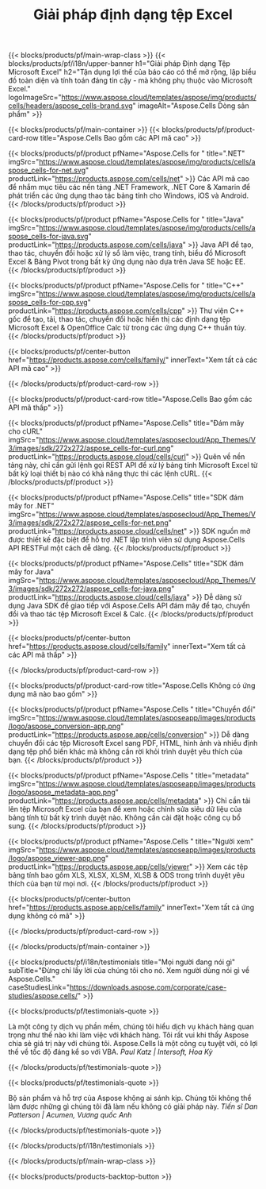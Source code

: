 ﻿---
title: Giải pháp định dạng tệp Excel
weight: 7730
url: /vi/
description: Tạo ứng dụng thao tác tệp Excel bằng API Mã cao hoặc Mã thấp hoặc Ứng dụng không mã để xem kiểm tra so sánh hoặc chuyển đổi tệp Excel.
---
{{< blocks/products/pf/main-wrap-class >}}
{{< blocks/products/pf/i18n/upper-banner h1="Giải pháp Định dạng Tệp Microsoft Excel" h2="Tận dụng lợi thế của báo cáo có thể mở rộng, lập biểu đồ toàn diện và tính toán đáng tin cậy - mà không phụ thuộc vào Microsoft Excel." logoImageSrc="https://www.aspose.cloud/templates/aspose/img/products/cells/headers/aspose_cells-brand.svg" imageAlt="Aspose.Cells Dòng sản phẩm" >}}

{{< blocks/products/pf/main-container >}}
{{< blocks/products/pf/product-card-row title="Aspose.Cells Bao gồm các API mã cao" >}}

{{< blocks/products/pf/product pfName="Aspose.Cells for " title=".NET" imgSrc="https://www.aspose.cloud/templates/aspose/img/products/cells/aspose_cells-for-net.svg" productLink="https://products.aspose.com/cells/net" >}}
Các API mã cao để nhắm mục tiêu các nền tảng .NET Framework, .NET Core & Xamarin để phát triển các ứng dụng thao tác bảng tính cho Windows, iOS và Android.
{{< /blocks/products/pf/product >}}

{{< blocks/products/pf/product pfName="Aspose.Cells for " title="Java" imgSrc="https://www.aspose.cloud/templates/aspose/img/products/cells/aspose_cells-for-java.svg" productLink="https://products.aspose.com/cells/java" >}}
Java API để tạo, thao tác, chuyển đổi hoặc xử lý sổ làm việc, trang tính, biểu đồ Microsoft Excel & Bảng Pivot trong bất kỳ ứng dụng nào dựa trên Java SE hoặc EE.
{{< /blocks/products/pf/product >}}

{{< blocks/products/pf/product pfName="Aspose.Cells for " title="C++" imgSrc="https://www.aspose.cloud/templates/aspose/img/products/cells/aspose_cells-for-cpp.svg" productLink="https://products.aspose.com/cells/cpp" >}}
Thư viện C++ gốc để tạo, tải, thao tác, chuyển đổi hoặc hiển thị các định dạng tệp Microsoft Excel & OpenOffice Calc từ trong các ứng dụng C++ thuần túy.
{{< /blocks/products/pf/product >}}

{{< blocks/products/pf/center-button href="https://products.aspose.com/cells/family/" innerText="Xem tất cả các API mã cao" >}}

{{< /blocks/products/pf/product-card-row >}}

{{< blocks/products/pf/product-card-row title="Aspose.Cells Bao gồm các API mã thấp" >}}

{{< blocks/products/pf/product pfName="Aspose.Cells" title="Đám mây cho cURL" imgSrc="https://www.aspose.cloud/templates/asposecloud/App_Themes/V3/images/sdk/272x272/aspose_cells-for-curl.png" productLink="https://products.aspose.cloud/cells/curl" >}}
Quên về nền tảng này, chỉ cần gửi lệnh gọi REST API để xử lý bảng tính Microsoft Excel từ bất kỳ loại thiết bị nào có khả năng thực thi các lệnh cURL.
{{< /blocks/products/pf/product >}}

{{< blocks/products/pf/product pfName="Aspose.Cells" title="SDK đám mây for .NET" imgSrc="https://www.aspose.cloud/templates/asposecloud/App_Themes/V3/images/sdk/272x272/aspose_cells-for-net.png" productLink="https://products.aspose.cloud/cells/net" >}}
SDK nguồn mở được thiết kế đặc biệt để hỗ trợ .NET lập trình viên sử dụng Aspose.Cells API RESTFul một cách dễ dàng.
{{< /blocks/products/pf/product >}}

{{< blocks/products/pf/product pfName="Aspose.Cells" title="SDK đám mây for Java" imgSrc="https://www.aspose.cloud/templates/asposecloud/App_Themes/V3/images/sdk/272x272/aspose_cells-for-java.png" productLink="https://products.aspose.cloud/cells/java" >}}
Dễ dàng sử dụng Java SDK để giao tiếp với Aspose.Cells API đám mây để tạo, chuyển đổi và thao tác tệp Microsoft Excel & Calc.
{{< /blocks/products/pf/product >}}

{{< blocks/products/pf/center-button href="https://products.aspose.cloud/cells/family" innerText="Xem tất cả các API mã thấp" >}}

{{< /blocks/products/pf/product-card-row >}}

{{< blocks/products/pf/product-card-row title="Aspose.Cells Không có ứng dụng mã nào bao gồm" >}}

{{< blocks/products/pf/product pfName="Aspose.Cells " title="Chuyển đổi" imgSrc="https://www.aspose.cloud/templates/asposeapp/images/products/logo/aspose_conversion-app.png" productLink="https://products.aspose.app/cells/conversion" >}}
Dễ dàng chuyển đổi các tệp Microsoft Excel sang PDF, HTML, hình ảnh và nhiều định dạng tệp phổ biến khác mà không cần rời khỏi trình duyệt yêu thích của bạn.
{{< /blocks/products/pf/product >}}

{{< blocks/products/pf/product pfName="Aspose.Cells " title="metadata" imgSrc="https://www.aspose.cloud/templates/asposeapp/images/products/logo/aspose_metadata-app.png" productLink="https://products.aspose.app/cells/metadata" >}}
Chỉ cần tải lên tệp Microsoft Excel của bạn để xem hoặc chỉnh sửa siêu dữ liệu của bảng tính từ bất kỳ trình duyệt nào. Không cần cài đặt hoặc công cụ bổ sung. 
{{< /blocks/products/pf/product >}}

{{< blocks/products/pf/product pfName="Aspose.Cells " title="Người xem" imgSrc="https://www.aspose.cloud/templates/asposeapp/images/products/logo/aspose_viewer-app.png" productLink="https://products.aspose.app/cells/viewer" >}}
Xem các tệp bảng tính bao gồm XLS, XLSX, XLSM, XLSB & ODS trong trình duyệt yêu thích của bạn từ mọi nơi.
{{< /blocks/products/pf/product >}}

{{< blocks/products/pf/center-button href="https://products.aspose.app/cells/family" innerText="Xem tất cả ứng dụng không có mã" >}}

{{< /blocks/products/pf/product-card-row >}}

{{< /blocks/products/pf/main-container >}}

{{< blocks/products/pf/i18n/testimonials title="Mọi người đang nói gì" subTitle="Đừng chỉ lấy lời của chúng tôi cho nó. Xem người dùng nói gì về Aspose.Cells." caseStudiesLink="https://downloads.aspose.com/corporate/case-studies/aspose.cells/" >}}

{{< blocks/products/pf/testimonials-quote >}}
<p class="first">
 Là một công ty dịch vụ phần mềm, chúng tôi hiểu dịch vụ khách hàng quan trọng như thế nào khi làm việc với khách hàng. Tôi rất vui khi thấy Aspose chia sẻ giá trị này với chúng tôi. Aspose.Cells là một công cụ tuyệt vời, có lợi thế về tốc độ đáng kể so với VBA.
 <em>
  Paul Katz | Intersoft, Hoa Kỳ
 </em>
</p>

{{< /blocks/products/pf/testimonials-quote >}}

{{< blocks/products/pf/testimonials-quote >}}
<p class="second">
 Bộ sản phẩm và hỗ trợ của Aspose không ai sánh kịp. Chúng tôi không thể làm được những gì chúng tôi đã làm nếu không có giải pháp này.
 <em>
  Tiến sĩ Dan Patterson | Acumen, Vương quốc Anh
 </em>
</p>

{{< /blocks/products/pf/testimonials-quote >}}

{{< /blocks/products/pf/i18n/testimonials >}}

{{< /blocks/products/pf/main-wrap-class >}}

{{< blocks/products/products-backtop-button >}}
